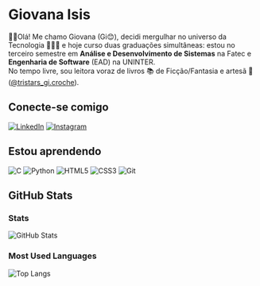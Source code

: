 # Giovana Isis

👋🏼Olá! Me chamo Giovana (Gi😊), decidi mergulhar no universo da Tecnologia 👩🏻‍💻 e hoje curso duas graduações simultâneas: estou no terceiro semestre em **Análise e Desenvolvimento de Sistemas** na Fatec e **Engenharia de Software** (EAD) na UNINTER.  
No tempo livre, sou leitora voraz de livros 📚 de Ficção/Fantasia e artesã 🧶 ([@tristars_gi.croche](https://www.instagram.com/tristars_gi.croche?igsh=N3gxcG51ajdzb2Mx)).

## Conecte-se comigo
[![LinkedIn](https://img.shields.io/badge/LinkedIn-0077B5?style=for-the-badge&logo=linkedin&logoColor=white)](https://www.linkedin.com/in/giovana-silva-7957b3257)
[![Instagram](https://img.shields.io/badge/-Instagram-%23E4405F?style=for-the-badge&logo=instagram&logoColor=white)](https://www.instagram.com/gigi_isis_?igsh=MXA4OTZjYWRqaWkyNQ==)

## Estou aprendendo
![C](https://img.shields.io/badge/C-00599C?style=for-the-badge&logo=c&logoColor=white)
![Python](https://img.shields.io/badge/python-3670A0?style=for-the-badge&logo=python&logoColor=ffdd54)
![HTML5](https://img.shields.io/badge/HTML5-E34F26?style=for-the-badge&logo=html5&logoColor=white)
![CSS3](https://img.shields.io/badge/CSS3-1572B6?style=for-the-badge&logo=css3&logoColor=white) 
![Git](https://img.shields.io/badge/GIT-E44C30?style=for-the-badge&logo=git&logoColor=white)

## GitHub Stats
### Stats
![GitHub Stats](https://github-readme-stats.vercel.app/api?username=GiIsis&theme=transparent&bg_color=000&border_color=30A3DC&show_icons=true&icon_color=30A3DC&title_color=E94D5F&text_color=FFF)

### Most Used Languages
![Top Langs](https://github-readme-stats-git-masterrstaa-rickstaa.vercel.app/api/top-langs/?username=GiIsis&layout=compact&bg_color=000&border_color=30A3DC&title_color=E94D5F&text_color=FFF)
